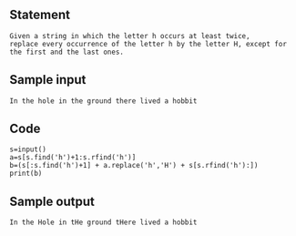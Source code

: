 ## Statement
```
Given a string in which the letter h occurs at least twice, 
replace every occurrence of the letter h by the letter H, except for the first and the last ones.
```
## Sample input
```
In the hole in the ground there lived a hobbit
```
## Code
```
s=input()
a=s[s.find('h')+1:s.rfind('h')]
b=(s[:s.find('h')+1] + a.replace('h','H') + s[s.rfind('h'):])
print(b)
```
## Sample output
```
In the Hole in tHe ground tHere lived a hobbit
```
